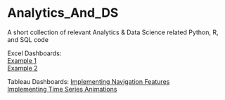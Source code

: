 # Analytics_And_DS
A short collection of relevant Analytics & Data Science related Python, R, and SQL code

Excel Dashboards:  
[Example 1](https://1drv.ms/x/s!AtfbgJY1ldU4lyFdz-Dj98A-SmOf?e=9y6czM)  
[Example 2](https://1drv.ms/x/s!AtfbgJY1ldU4lyDXi7e4iPJeurtK?e=7RUD16)  

Tableau Dashboards:
[Implementing Navigation Features](https://public.tableau.com/views/HappinessScoreComparisons/TableCirclesDash?:language=en-US&:display_count=n&:origin=viz_share_link)  
[Implementing Time Series Animations](https://public.tableau.com/views/TimeSeriesAnimations/CO2PerCapitaAnimated?:language=en-US&:display_count=n&:origin=viz_share_link)
